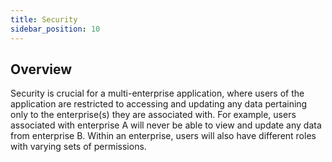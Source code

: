 ```yaml
---
title: Security
sidebar_position: 10
---
```


## Overview
Security is crucial for a multi-enterprise application, where users of the application are restricted to accessing and updating any data pertaining only to the enterprise(s) they are associated with. For example, users associated with enterprise A will never be able to view and update any data from enterprise B. Within an enterprise, users will also have different roles with varying sets of permissions. 

